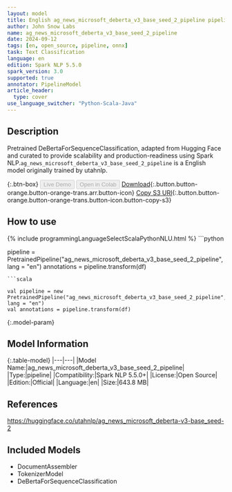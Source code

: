 ```yaml
---
layout: model
title: English ag_news_microsoft_deberta_v3_base_seed_2_pipeline pipeline DeBertaForSequenceClassification from utahnlp
author: John Snow Labs
name: ag_news_microsoft_deberta_v3_base_seed_2_pipeline
date: 2024-09-12
tags: [en, open_source, pipeline, onnx]
task: Text Classification
language: en
edition: Spark NLP 5.5.0
spark_version: 3.0
supported: true
annotator: PipelineModel
article_header:
  type: cover
use_language_switcher: "Python-Scala-Java"
---
```


## Description

Pretrained DeBertaForSequenceClassification, adapted from Hugging Face and curated to provide scalability and production-readiness using Spark NLP.`ag_news_microsoft_deberta_v3_base_seed_2_pipeline` is a English model originally trained by utahnlp.

{:.btn-box}
<button class="button button-orange" disabled>Live Demo</button>
<button class="button button-orange" disabled>Open in Colab</button>
[Download](https://s3.amazonaws.com/auxdata.johnsnowlabs.com/public/models/ag_news_microsoft_deberta_v3_base_seed_2_pipeline_en_5.5.0_3.0_1726168689698.zip){:.button.button-orange.button-orange-trans.arr.button-icon}
[Copy S3 URI](s3://auxdata.johnsnowlabs.com/public/models/ag_news_microsoft_deberta_v3_base_seed_2_pipeline_en_5.5.0_3.0_1726168689698.zip){:.button.button-orange.button-orange-trans.button-icon.button-copy-s3}

## How to use



<div class="tabs-box" markdown="1">
{% include programmingLanguageSelectScalaPythonNLU.html %}
```python

pipeline = PretrainedPipeline("ag_news_microsoft_deberta_v3_base_seed_2_pipeline", lang = "en")
annotations =  pipeline.transform(df)   

```
```scala

val pipeline = new PretrainedPipeline("ag_news_microsoft_deberta_v3_base_seed_2_pipeline", lang = "en")
val annotations = pipeline.transform(df)

```
</div>

{:.model-param}
## Model Information

{:.table-model}
|---|---|
|Model Name:|ag_news_microsoft_deberta_v3_base_seed_2_pipeline|
|Type:|pipeline|
|Compatibility:|Spark NLP 5.5.0+|
|License:|Open Source|
|Edition:|Official|
|Language:|en|
|Size:|643.8 MB|

## References

https://huggingface.co/utahnlp/ag_news_microsoft_deberta-v3-base_seed-2

## Included Models

- DocumentAssembler
- TokenizerModel
- DeBertaForSequenceClassification
